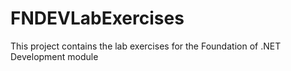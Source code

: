 FNDEVLabExercises
=================

This project contains the lab exercises for the Foundation of .NET Development module